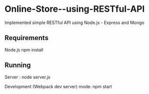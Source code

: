 # Online-Store--using-RESTful-API
Implemented simple RESTful API using Node.js - Express and Mongo

## Requirements
Node.js
npm install

## Running

Server : 
node server.js

Development (Webpack dev server) mode:
npm start
